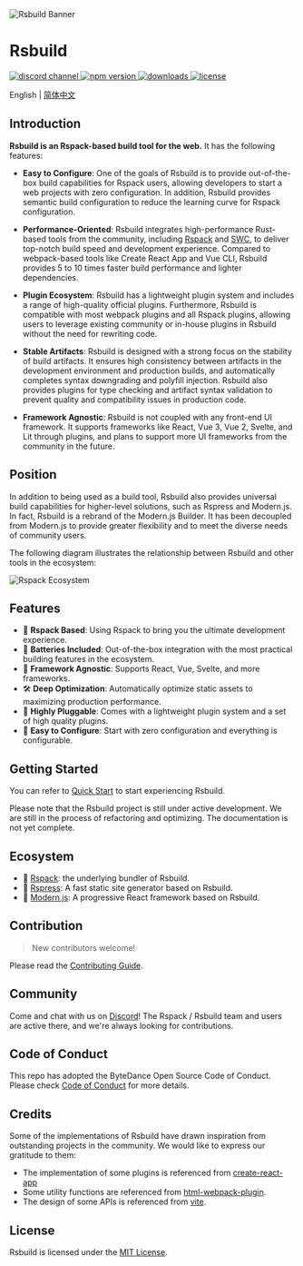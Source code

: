 <picture>
  <img alt="Rsbuild Banner" src="https://github.com/web-infra-dev/rsbuild/assets/7237365/84abc13e-b620-468f-a90b-dbf28e7e9427">
</picture>

# Rsbuild

<p>
  <a href="https://discord.gg/dfJnVWaG">
    <img src="https://img.shields.io/discord/977448667919286283?logo=discord&label=discord&colorA=564341&colorB=EDED91" alt="discord channel" />
  </a>
  <a href="https://npmjs.com/package/@rsbuild/shared?activeTab=readme">
   <img src="https://img.shields.io/npm/v/@rsbuild/shared?style=flat-square&colorA=564341&colorB=EDED91" alt="npm version" />
  </a>
  <a href="https://npmcharts.com/compare/@rsbuild/core?minimal=true">
    <img src="https://img.shields.io/npm/dm/@rsbuild/core.svg?style=flat-square&colorA=564341&colorB=EDED91" alt="downloads" />
  </a>
  <a href="https://github.com/web-infra-dev/rsbuild/blob/main/LICENSE">
    <img src="https://img.shields.io/npm/l/@rsbuild/shared?style=flat-square&colorA=564341&colorB=EDED91" alt="license" />
  </a>
</p>

English | [简体中文](./README.zh-CN.md)

## Introduction

**Rsbuild is an Rspack-based build tool for the web.** It has the following features:

- **Easy to Configure**: One of the goals of Rsbuild is to provide out-of-the-box build capabilities for Rspack users, allowing developers to start a web projects with zero configuration. In addition, Rsbuild provides semantic build configuration to reduce the learning curve for Rspack configuration.

- **Performance-Oriented**: Rsbuild integrates high-performance Rust-based tools from the community, including [Rspack](https://github.com/web-infra-dev/rspack) and [SWC](https://swc.rs/), to deliver top-notch build speed and development experience. Compared to webpack-based tools like Create React App and Vue CLI, Rsbuild provides 5 to 10 times faster build performance and lighter dependencies.

- **Plugin Ecosystem**: Rsbuild has a lightweight plugin system and includes a range of high-quality official plugins. Furthermore, Rsbuild is compatible with most webpack plugins and all Rspack plugins, allowing users to leverage existing community or in-house plugins in Rsbuild without the need for rewriting code.

- **Stable Artifacts**: Rsbuild is designed with a strong focus on the stability of build artifacts. It ensures high consistency between artifacts in the development environment and production builds, and automatically completes syntax downgrading and polyfill injection. Rsbuild also provides plugins for type checking and artifact syntax validation to prevent quality and compatibility issues in production code.

- **Framework Agnostic**: Rsbuild is not coupled with any front-end UI framework. It supports frameworks like React, Vue 3, Vue 2, Svelte, and Lit through plugins, and plans to support more UI frameworks from the community in the future.

## Position

In addition to being used as a build tool, Rsbuild also provides universal build capabilities for higher-level solutions, such as Rspress and Modern.js. In fact, Rsbuild is a rebrand of the Modern.js Builder. It has been decoupled from Modern.js to provide greater flexibility and to meet the diverse needs of community users.

The following diagram illustrates the relationship between Rsbuild and other tools in the ecosystem:

![Rspack Ecosystem](https://github.com/web-infra-dev/rsbuild/assets/7237365/1ec93ad6-b8b1-475b-963f-cba1e7d79dec)

## Features

- 🚀 **Rspack Based**: Using Rspack to bring you the ultimate development experience.
- 🦄 **Batteries Included**: Out-of-the-box integration with the most practical building features in the ecosystem.
- 🎯 **Framework Agnostic**: Supports React, Vue, Svelte, and more frameworks.
- 🛠️ **Deep Optimization**: Automatically optimize static assets to maximizing production performance.
- 🎨 **Highly Pluggable**: Comes with a lightweight plugin system and a set of high quality plugins.
- 🍭 **Easy to Configure**: Start with zero configuration and everything is configurable.

## Getting Started

You can refer to [Quick Start](https://rsbuild.dev/guide/start/quick-start) to start experiencing Rsbuild.

Please note that the Rsbuild project is still under active development. We are still in the process of refactoring and optimizing. The documentation is not yet complete.

## Ecosystem

- 🦀 [Rspack](https://github.com/web-infra-dev/rspack): the underlying bundler of Rsbuild.
- 🐹 [Rspress](https://github.com/web-infra-dev/rspress): A fast static site generator based on Rsbuild.
- 🦄 [Modern.js](https://github.com/web-infra-dev/modern.js): A progressive React framework based on Rsbuild.

## Contribution

> New contributors welcome!

Please read the [Contributing Guide](https://github.com/web-infra-dev/rsbuild/blob/main/CONTRIBUTING.md).

## Community

Come and chat with us on [Discord](https://discord.gg/dfJnVWaG)! The Rspack / Rsbuild team and users are active there, and we're always looking for contributions.

## Code of Conduct

This repo has adopted the ByteDance Open Source Code of Conduct. Please check [Code of Conduct](./CODE_OF_CONDUCT.md) for more details.

## Credits

Some of the implementations of Rsbuild have drawn inspiration from outstanding projects in the community. We would like to express our gratitude to them:

- The implementation of some plugins is referenced from [create-react-app](https://github.com/facebook/create-react-app)
- Some utility functions are referenced from [html-webpack-plugin](https://github.com/jantimon/html-webpack-plugin).
- The design of some APIs is referenced from [vite](https://github.com/vitejs/vite).

## License

Rsbuild is licensed under the [MIT License](./LICENSE).
